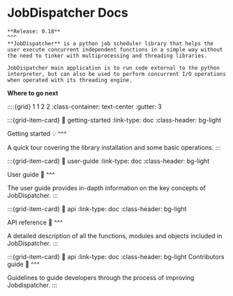 # JobDispatcher Docs
````{card}
**Release: 0.18**
^^^
**JobDispatcher** is a python job scheduler library that helps the user execute concurrent independent functions in a simple way without the need to tinker with multiprocessing and threading libraries.

JobDispatcher main application is to run code external to the python interpreter, but can also be used to perform concurrent I/O operations when operated with its threading engine.
````



**Where to go next**
  
::::{grid} 1 1 2 2
:class-container: text-center
:gutter: 3

:::{grid-item-card}
:link: getting-started
:link-type: doc
:class-header: bg-light

Getting started 💡
^^^

A quick tour covering the library installation and some basic operations.
:::

:::{grid-item-card}
:link: user-guide
:link-type: doc
:class-header: bg-light

User guide 📑
^^^

The user guide provides in-dapth information on the key concepts of JobDispatcher.
:::

:::{grid-item-card}
:link: api
:link-type: doc
:class-header: bg-light

API reference 🔎
^^^

A detailed description of all the functions, modules and objects included in JobDispatcher.
:::

:::{grid-item-card}
:link: api
:link-type: doc
:class-header: bg-light
Contributors guide 🔎
^^^

Guidelines to guide developers through the process of improving Jobdispatcher.
:::

